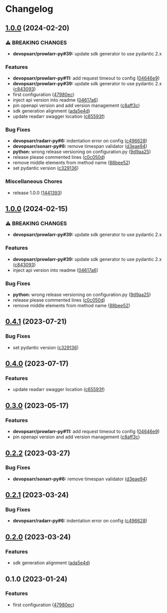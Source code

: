# Changelog

## [1.0.0](https://github.com/devopsarr/readarr-py/compare/v1.0.0...v1.0.0) (2024-02-20)


### ⚠ BREAKING CHANGES

* **devopsarr/prowlarr-py#39:** update sdk generator to use pydantic 2.x

### Features

* **devopsarr/prowlarr-py#11:** add request timeout to config ([04646e9](https://github.com/devopsarr/readarr-py/commit/04646e992e0cd9d6444170c9e27d5f42331b3d0f))
* **devopsarr/prowlarr-py#39:** update sdk generator to use pydantic 2.x ([c843093](https://github.com/devopsarr/readarr-py/commit/c84309355d97898483a95480397a683a2d1dc7be))
* first configuration ([47980ec](https://github.com/devopsarr/readarr-py/commit/47980ecac9a2475e556658cd52f8eac427c77152))
* inject api version into readme ([04617a6](https://github.com/devopsarr/readarr-py/commit/04617a6f95db165cde2c5019297eddcd7386ca9e))
* pin openapi version and add version management ([c8aff3c](https://github.com/devopsarr/readarr-py/commit/c8aff3c0460da060712f0c22ad188c60895e1087))
* sdk generation alignment ([ada5e4d](https://github.com/devopsarr/readarr-py/commit/ada5e4d73e85148165f12bd2c638288e621981d9))
* update readarr swagger location ([c65593f](https://github.com/devopsarr/readarr-py/commit/c65593fcdb5e1e2452ea03962648869d9c32c67f))


### Bug Fixes

* **devopsarr/radarr-py#6:** indentation error on config ([c496628](https://github.com/devopsarr/readarr-py/commit/c496628211bed151a8ee8a3f857d7b7ec0d9f027))
* **devopsarr/sonarr-py#6:** remove timespan validator ([d3eae94](https://github.com/devopsarr/readarr-py/commit/d3eae9406fc9452ab92a8db5c1a357c07a308673))
* **python:** wrong release versioning on configuration.py ([9d9aa25](https://github.com/devopsarr/readarr-py/commit/9d9aa25049832d8564afcaaae16e9c62483dba8a))
* release please commented lines ([c0c050d](https://github.com/devopsarr/readarr-py/commit/c0c050def934208468f9d8c927d2df281f941d5c))
* remove middle elements from method name ([88bee52](https://github.com/devopsarr/readarr-py/commit/88bee52cd5274d42e08d3d98c6e7f85430eca446))
* set pydantic version ([c329136](https://github.com/devopsarr/readarr-py/commit/c3291365828914dbcb31fa0771acb25430b18b92))


### Miscellaneous Chores

* release 1.0.0 ([1441393](https://github.com/devopsarr/readarr-py/commit/14413933ac0d8b3e4ef104cd0053e02867d7e279))

## [1.0.0](https://github.com/devopsarr/readarr-py/compare/v0.4.1...v1.0.0) (2024-02-15)


### ⚠ BREAKING CHANGES

* **devopsarr/prowlarr-py#39:** update sdk generator to use pydantic 2.x

### Features

* **devopsarr/prowlarr-py#39:** update sdk generator to use pydantic 2.x ([c843093](https://github.com/devopsarr/readarr-py/commit/c84309355d97898483a95480397a683a2d1dc7be))
* inject api version into readme ([04617a6](https://github.com/devopsarr/readarr-py/commit/04617a6f95db165cde2c5019297eddcd7386ca9e))


### Bug Fixes

* **python:** wrong release versioning on configuration.py ([9d9aa25](https://github.com/devopsarr/readarr-py/commit/9d9aa25049832d8564afcaaae16e9c62483dba8a))
* release please commented lines ([c0c050d](https://github.com/devopsarr/readarr-py/commit/c0c050def934208468f9d8c927d2df281f941d5c))
* remove middle elements from method name ([88bee52](https://github.com/devopsarr/readarr-py/commit/88bee52cd5274d42e08d3d98c6e7f85430eca446))

## [0.4.1](https://github.com/devopsarr/readarr-py/compare/v0.4.0...v0.4.1) (2023-07-21)


### Bug Fixes

* set pydantic version ([c329136](https://github.com/devopsarr/readarr-py/commit/c3291365828914dbcb31fa0771acb25430b18b92))

## [0.4.0](https://github.com/devopsarr/readarr-py/compare/v0.3.0...v0.4.0) (2023-07-17)


### Features

* update readarr swagger location ([c65593f](https://github.com/devopsarr/readarr-py/commit/c65593fcdb5e1e2452ea03962648869d9c32c67f))

## [0.3.0](https://github.com/devopsarr/readarr-py/compare/v0.2.2...v0.3.0) (2023-05-17)


### Features

* **devopsarr/prowlarr-py#11:** add request timeout to config ([04646e9](https://github.com/devopsarr/readarr-py/commit/04646e992e0cd9d6444170c9e27d5f42331b3d0f))
* pin openapi version and add version management ([c8aff3c](https://github.com/devopsarr/readarr-py/commit/c8aff3c0460da060712f0c22ad188c60895e1087))

## [0.2.2](https://github.com/devopsarr/readarr-py/compare/v0.2.1...v0.2.2) (2023-03-27)


### Bug Fixes

* **devopsarr/sonarr-py#6:** remove timespan validator ([d3eae94](https://github.com/devopsarr/readarr-py/commit/d3eae9406fc9452ab92a8db5c1a357c07a308673))

## [0.2.1](https://github.com/devopsarr/readarr-py/compare/v0.2.0...v0.2.1) (2023-03-24)


### Bug Fixes

* **devopsarr/radarr-py#6:** indentation error on config ([c496628](https://github.com/devopsarr/readarr-py/commit/c496628211bed151a8ee8a3f857d7b7ec0d9f027))

## [0.2.0](https://github.com/devopsarr/readarr-py/compare/v0.1.0...v0.2.0) (2023-03-24)


### Features

* sdk generation alignment ([ada5e4d](https://github.com/devopsarr/readarr-py/commit/ada5e4d73e85148165f12bd2c638288e621981d9))

## 0.1.0 (2023-01-24)


### Features

* first configuration ([47980ec](https://github.com/devopsarr/readarr-py/commit/47980ecac9a2475e556658cd52f8eac427c77152))
